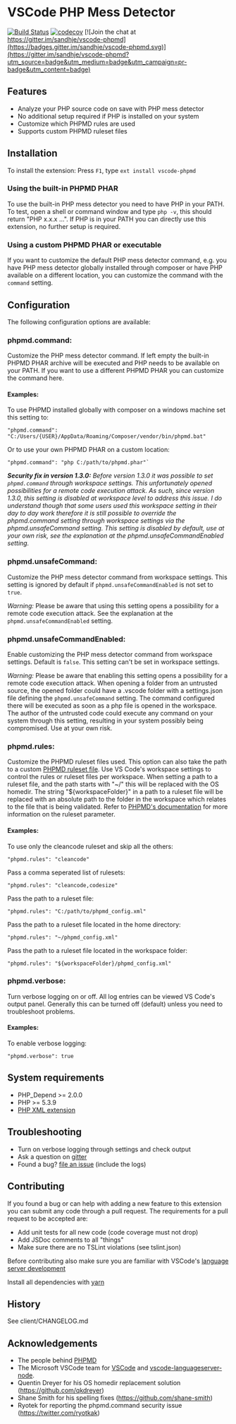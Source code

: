 # VSCode PHP Mess Detector

[![Build Status](https://travis-ci.org/sandhje/vscode-phpmd.svg?branch=master)](https://travis-ci.org/sandhje/vscode-phpmd)
[![codecov](https://codecov.io/gh/sandhje/vscode-phpmd/branch/master/graph/badge.svg)](https://codecov.io/gh/sandhje/vscode-phpmd)
[![Join the chat at https://gitter.im/sandhje/vscode-phpmd](https://badges.gitter.im/sandhje/vscode-phpmd.svg)](https://gitter.im/sandhje/vscode-phpmd?utm_source=badge&utm_medium=badge&utm_campaign=pr-badge&utm_content=badge)

## Features

* Analyze your PHP source code on save with PHP mess detector
* No additional setup required if PHP is installed on your system
* Customize which PHPMD rules are used
* Supports custom PHPMD ruleset files

## Installation

To install the extension: Press `F1`, type `ext install vscode-phpmd`

### Using the built-in PHPMD PHAR

To use the built-in PHP mess detector you need to have PHP in your PATH. To test, open a shell or command window and type `php -v`, this should return "PHP x.x.x ...". If PHP is in your PATH you can directly use this extension, no further setup is required.

### Using a custom PHPMD PHAR or executable

If you want to customize the default PHP mess detector command, e.g. you have PHP mess detector globally installed through composer or have PHP available on a different location, you can customize the command with the `command` setting. 

## Configuration

The following configuration options are available:

### phpmd.command: 
Customize the PHP mess detector command. If left empty the built-in PHPMD PHAR archive will be executed and PHP needs to be available on your PATH. If you want to use a different PHPMD PHAR you can customize the command here. 

#### Examples:
To use PHPMD installed globally with composer on a windows machine set this setting to: 
```
"phpmd.command": "C:/Users/{USER}/AppData/Roaming/Composer/vendor/bin/phpmd.bat"
```

Or to use your own PHPMD PHAR on a custom location: 
```
"phpmd.command": "php C:/path/to/phpmd.phar"`
```
***Security fix in version 1.3.0:*** *Before version 1.3.0 it was possible to set `phpmd.command` through workspace settings. This unfortunately opened possibilities for a remote code execution attack. As such, since version 1.3.0, this setting is disabled at workspace level to address this issue. I do understand though that some users used this workspace setting in their day to day work therefore it is still possible to override the phpmd.command setting through workspace settings via the phpmd.unsafeCommand setting. This setting is disabled by default, use at your own risk, see the explanation at the phpmd.unsafeCommandEnabled setting.* 

### phpmd.unsafeCommand: 
Customize the PHP mess detector command from workspace settings. This setting is ignored by default if `phpmd.unsafeCommandEnabled` is not set to `true`. 

*Warning:* Please be aware that using this setting opens a possibility for a remote code execution attack. See the explanation at the `phpmd.unsafeCommandEnabled` setting. 

### phpmd.unsafeCommandEnabled: 
Enable customizing the PHP mess detector command from workspace settings. Default is `false`. This setting can't be set in workspace settings.

*Warning:* Please be aware that enabling this setting opens a possibility for a remote code execution attack. When opening a folder from an untrusted source, the opened folder could have a .vscode folder with a settings.json file defining the `phpmd.unsafeCommand` setting. The command configured there will be executed as soon as a php file is opened in the workspace. The author of the untrusted code could execute any command on your system through this setting, resulting in your system possibly being compromised. Use at your own risk.

### phpmd.rules: 

Customize the PHPMD ruleset files used. This option can also take the path to a custom [PHPMD ruleset file](https://phpmd.org/documentation/creating-a-ruleset.html). Use VS Code's workspace settings to control the rules or ruleset files per workspace. When setting a path to a ruleset file, and the path starts with "~/" this will be replaced with the OS homedir. The string "${workspaceFolder}" in a path to a ruleset file will be replaced with an absolute path to the folder in the workspace which relates to the file that is being validated. Refer to [PHPMD's documentation](https://phpmd.org/documentation/index.html) for more information on the ruleset parameter.

#### Examples:
To use only the cleancode ruleset and skip all the others: 
```
"phpmd.rules": "cleancode"
```

Pass a comma seperated list of rulesets: 
```
"phpmd.rules": "cleancode,codesize"
```

Pass the path to a ruleset file: 
```
"phpmd.rules": "C:/path/to/phpmd_config.xml"
```

Pass the path to a ruleset file located in the home directory: 
```
"phpmd.rules": "~/phpmd_config.xml"
```

Pass the path to a ruleset file located in the workspace folder: 
```
"phpmd.rules": "${workspaceFolder}/phpmd_config.xml"
```

### phpmd.verbose: 
Turn verbose logging on or off. All log entries can be viewed VS Code's output panel. Generally this can be turned off (default) unless you need to troubleshoot problems.

#### Examples:
To enable verbose logging: 
```
"phpmd.verbose": true
```

## System requirements
* PHP_Depend >= 2.0.0
* PHP >= 5.3.9
* [PHP XML extension](https://www.php.net/manual/en/simplexml.installation.php)

## Troubleshooting
* Turn on verbose logging through settings and check output
* Ask a question on [gitter](https://gitter.im/sandhje/vscode-phpmd)
* Found a bug? [file an issue](https://github.com/sandhje/vscode-phpmd/issues) (include the logs)

## Contributing

If you found a bug or can help with adding a new feature to this extension you can submit any code through a pull request. The requirements for a pull request to be accepted are:

* Add unit tests for all new code (code coverage must not drop)
* Add JSDoc comments to all "things"
* Make sure there are no TSLint violations (see tslint.json)

Before contributing also make sure you are familiar with VSCode's [language server development](https://code.visualstudio.com/docs/extensions/example-language-server)

Install all dependencies with [yarn](https://yarnpkg.com/lang/en/)

## History

See client/CHANGELOG.md

## Acknowledgements

* The people behind [PHPMD](https://phpmd.org/people-behind.html)
* The Microsoft VSCode team for [VSCode](https://code.visualstudio.com/) and [vscode-languageserver-node](https://github.com/Microsoft/vscode-languageserver-node).
* Quentin Dreyer for his OS homedir replacement solution (https://github.com/qkdreyer)
* Shane Smith for his spelling fixes (https://github.com/shane-smith)
* Ryotek for reporting the phpmd.command security issue (https://twitter.com/ryotkak)
